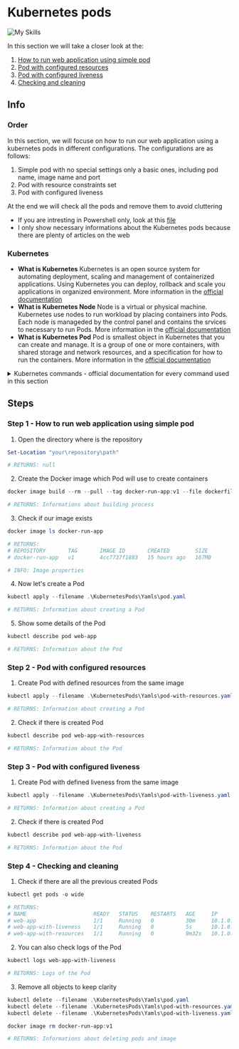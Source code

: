 # Kubernetes pods
![My Skills](https://skillicons.dev/icons?i=kubernetes,powershell)

In this section we will take a closer look at the:
1. [How to run web application using simple pod](#step-1---how-to-run-web-application-using-simple-pod)
2. [Pod with configured resources](#step-2---pod-with-configured-resources)
3. [Pod with configured liveness](#step-3---pod-with-configured-liveness)
4. [Checking and cleaning](#step-4---checking-and-cleaning)

## Info
### Order 
In this section, we will focuse on how to run our web application using a kubernetes pods in different configurations. The configurations are as follows:
1. Simple pod with no special settings only a basic ones, including pod name, image name and port
2. Pod with resource constraints set
3. Pod with configured liveness 

At the end we will check all the pods and remove them to avoid cluttering

* If you are intresting in Powershell only, look at this [file](KubernetesPods.ps1)
* I only show necessary informations about the Kubernetes pods because there are plenty of articles on the web

### Kubernetes 
* **What is Kubernetes** Kubernetes is an open source system for automating deployment, scaling and management of containerized applications. Using Kubernetes you can deploy, rollback and scale you applications in organized environment. More information in the [official documentation](https://kubernetes.io/)  
* **What is Kubernetes Node** Node is a virtual or physical machine. Kubernetes use nodes to run workload by placing containers into Pods. Each node is manageded by the control panel and contains the srvices to necessary to run Pods. More information in the [official documentation](https://kubernetes.io/docs/concepts/architecture/nodes/)   
* **What is Kubernetes Pod** Pod is smallest object in Kubernetes that you can create and manage. It is a group of one or more containers, with shared storage and network resources, and a specification for how to run the containers. More information in the [official documentation](https://kubernetes.io/docs/concepts/workloads/pods/)

<details>
<summary> Kubernetes commands - official documentation for every command used in this section </summary>

* [kubectl apply](https://kubernetes.io/docs/reference/kubectl/generated/kubectl_apply/)
* [kubectl describe](https://kubernetes.io/docs/reference/kubectl/generated/kubectl_describe/)
* [kubectl logs](https://kubernetes.io/docs/reference/kubectl/generated/kubectl_logs/)
* [kubectl get](https://kubernetes.io/docs/reference/kubectl/generated/kubectl_get/)
* [kubectl delete](https://kubernetes.io/docs/reference/kubectl/generated/kubectl_delete/)

</details>

## Steps

### Step 1 - How to run web application using simple pod

1. Open the directory where is the repository

```powershell
Set-Location "your\repository\path"

# RETURNS: null
```

2. Create the Docker image which Pod will use to create containers

```powershell
docker image build --rm --pull --tag docker-run-app:v1 --file dockerfile .

# RETURNS: Informations about building process
```

3. Check if our image exists

```powershell
docker image ls docker-run-app

# RETURNS:
# REPOSITORY       TAG       IMAGE ID       CREATED        SIZE
# docker-run-app   v1        4cc7737f1883   15 hours ago   167MB

# INFO: Image properties
```

4. Now let's create a Pod

```powershell
kubectl apply --filename .\KubernetesPods\Yamls\pod.yaml

# RETURNS: Information about creating a Pod
```

5. Show some details of the Pod

```powershell
kubectl describe pod web-app 

# RETURNS: Information about the Pod
```

### Step 2 - Pod with configured resources

1. Create Pod with defined resources from the same image

```powershell
kubectl apply --filename .\KubernetesPods\Yamls\pod-with-resources.yaml

# RETURNS: Information about creating a Pod
```

2. Check if there is created Pod

```powershell
kubectl describe pod web-app-with-resources

# RETURNS: Information about the Pod
```

### Step 3 - Pod with configured liveness

1. Create Pod with defined liveness from the same image

```powershell
kubectl apply --filename .\KubernetesPods\Yamls\pod-with-liveness.yaml

# RETURNS: Information about creating a Pod
```

2. Check if there is created Pod

```powershell
kubectl describe pod web-app-with-liveness

# RETURNS: Information about the Pod
```

### Step 4 - Checking and cleaning

1. Check if there are all the previous created Pods

```powershell
kubectl get pods -o wide 

# RETURNS: 
# NAME                     READY   STATUS    RESTARTS   AGE     IP          NODE             NOMINATED NODE   READINESS GATES
# web-app                  1/1     Running   0          30m     10.1.0.66   docker-desktop   <none>           <none>
# web-app-with-liveness    1/1     Running   0          5s      10.1.0.68   docker-desktop   <none>           <none>
# web-app-with-resources   1/1     Running   0          9m32s   10.1.0.67   docker-desktop   <none>           <none>
```

2. You can also check logs of the Pod

```powershell
kubectl logs web-app-with-liveness

# RETURNS: Logs of the Pod
```

3. Remove all objects to keep clarity

```powershell
kubectl delete --filename .\KubernetesPods\Yamls\pod.yaml
kubectl delete --filename .\KubernetesPods\Yamls\pod-with-resources.yaml
kubectl delete --filename .\KubernetesPods\Yamls\pod-with-liveness.yaml

docker image rm docker-run-app:v1

# RETURNS: Informations about deleting pods and image
```
